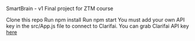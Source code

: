 SmartBrain - v1
Final project for ZTM course

Clone this repo
Run npm install
Run npm start
You must add your own API key in the src/App.js file to connect to Clarifai.
You can grab Clarifai API key [here](https://www.clarifai.com/)
